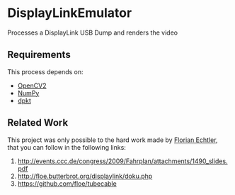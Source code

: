 # DisplayLinkEmulator
Processes a DisplayLink USB Dump and renders the video

## Requirements
This process depends on: 
* [OpenCV2](http://opencv.org/ "OpenCV Homepage")
* [NumPy](http://www.numpy.org/ "NumPy Homepage")
* [dpkt](https://pypi.python.org/pypi/dpkt "dpkt's PyPi page")

## Related Work
This project was only possible to the hard work made by [Florian Echtler](https://github.com/floe "Florian Echtler's GitHub"), that you can follow in the following links:

1. http://events.ccc.de/congress/2009/Fahrplan/attachments/1490_slides.pdf
2. http://floe.butterbrot.org/displaylink/doku.php
3. https://github.com/floe/tubecable
